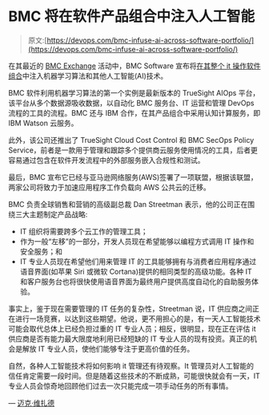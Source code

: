 # BMC 将在软件产品组合中注入人工智能

> 原文:[https://devops.com/bmc-infuse-ai-across-software-portfolio/](https://devops.com/bmc-infuse-ai-across-software-portfolio/)

在其最近的 [BMC Exchange](http://exchange.bmc.com/) 活动中，BMC Software 宣布将[在其整个 it 操作软件组合](http://newsroom.bmc.com/phoenix.zhtml?c=253321&p=irol-newsArticle&ID=2305787)中注入机器学习算法和其他人工智能(AI)技术。

BMC 软件利用机器学习算法的第一个实例是最新版本的 TrueSight AIOps 平台，该平台从多个数据源吸收数据，以自动化 BMC 服务台、IT 运营和管理 DevOps 流程的工具的流程。BMC 还与 IBM 合作，在其产品组合中采用认知计算服务，即 IBM Watson 云服务。

此外，该公司还推出了 TrueSight Cloud Cost Control 和 BMC SecOps Policy Service，前者是一款用于管理和跟踪多个提供商云服务使用情况的工具，后者更容易通过包含在软件开发流程中的外部服务嵌入合规性和测试。

最后，BMC 宣布它已经与亚马逊网络服务(AWS)签署了一项联盟，根据该联盟，两家公司将致力于加速应用程序工作负载向 AWS 公共云的迁移。

BMC 负责全球销售和营销的高级副总裁 Dan Streetman 表示，他的公司正在围绕三大主题制定产品战略:

*   IT 组织将需要跨多个云工作的管理工具；
*   作为一般“左移”的一部分，开发人员现在希望能够以编程方式调用 IT 操作和安全服务；和
*   IT 专业人员现在希望他们用来管理 IT 的工具能够拥有与消费者应用程序通过语音界面(如苹果 Siri 或微软 Cortana)提供的相同类型的高级功能。各种 IT 和客户服务台也将很快使用语音界面为最终用户提供高度自动化的自助服务体验。

事实上，鉴于现在需要管理的 IT 任务的复杂性，Streetman 说，IT 供应商之间正在进行一场竞赛，以达到这些期望。他说，更不用担心的是，有一天人工智能技术可能会取代总体上已经负担过重的 IT 专业人员；相反，很明显，现在正在评估 it 供应商是否有能力最大限度地利用已经短缺的 IT 专业人员的现有投资。真正的机会是解放 IT 专业人员，使他们能够专注于更高价值的任务。

自然，各种人工智能技术将如何影响 it 管理还有待观察。It 管理员对人工智能的信任肯定需要一段时间。但是随着这些技术的不断成熟，可能很快就会有一天，IT 专业人员会惊奇地回顾他们过去一次只能完成一项手动任务的所有事情。

— [迈克·维扎德](https://devops.com/author/mike-vizard/)